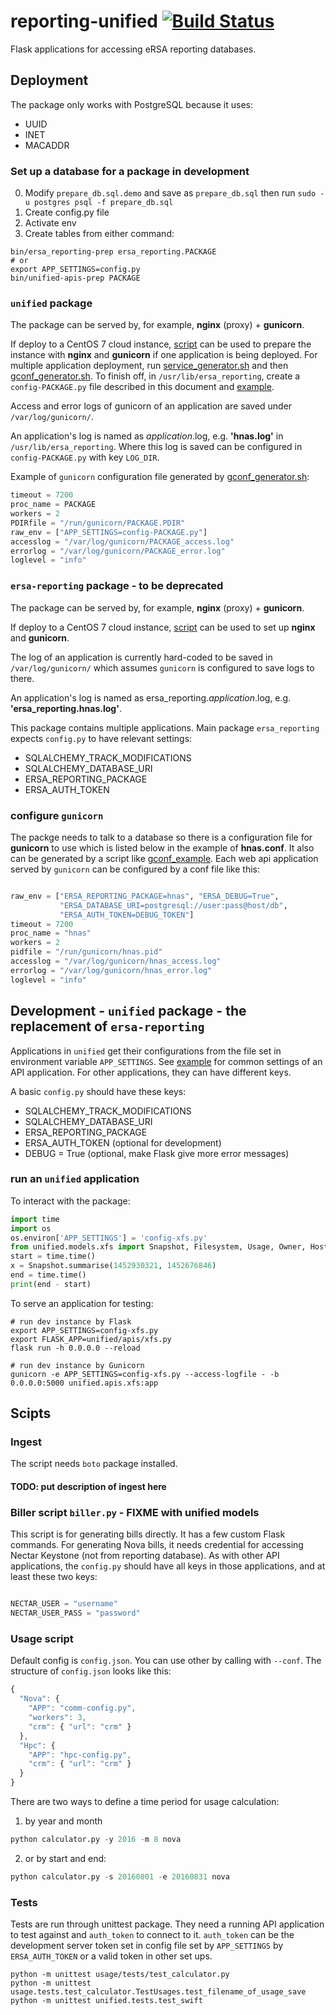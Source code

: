 # reporting-unified [![Build Status](https://travis-ci.org/eResearchSA/reporting-unified.svg)](https://travis-ci.org/eResearchSA/reporting-unified)
Flask applications for accessing eRSA reporting databases.

## Deployment

The package only works with PostgreSQL because it uses:

* UUID
* INET
* MACADDR

### Set up a database for a package in development

0. Modify `prepare_db.sql.demo` and save as `prepare_db.sql` then run `sudo -u postgres psql -f prepare_db.sql`
0. Create config.py file
0. Activate env
0. Create tables from either command:

  ```shell
  bin/ersa_reporting-prep ersa_reporting.PACKAGE
  # or
  export APP_SETTINGS=config.py
  bin/unified-apis-prep PACKAGE
  ```

### `unified` package

The package can be served by, for example, __nginx__ (proxy) + __gunicorn__.

If deploy to a CentOS 7 cloud instance, [script](bin/unified-centos7.sh)
can be used to prepare the instance with __nginx__ and __gunicorn__ if one
application is being deployed. For multiple application deployment, run
[service_generator.sh](bin/service_generator.sh) and then [gconf_generator.sh](bin/gconf_generator.sh).
To finish off, in `/usr/lib/ersa_reporting`, create a `config-PACKAGE.py`
file described in this document and [example](config.py.example).

Access and error logs of gunicorn of an application are saved under `/var/log/gunicorn/`.

An application's log is named as _application_.log, e.g. __'hnas.log'__ in
`/usr/lib/ersa_reporting`. Where this log is saved can be configured in
`config-PACKAGE.py` with key `LOG_DIR`.

Example of `gunicorn` configuration file generated by [gconf_generator.sh](bin/gconf_generator.sh):

```python
timeout = 7200
proc_name = PACKAGE
workers = 2
PDIRfile = "/run/gunicorn/PACKAGE.PDIR"
raw_env = ["APP_SETTINGS=config-PACKAGE.py"]
accesslog = "/var/log/gunicorn/PACKAGE_access.log"
errorlog = "/var/log/gunicorn/PACKAGE_error.log"
loglevel = "info"
```

### `ersa-reporting` package - to be deprecated

The package can be served by, for example, __nginx__ (proxy) + __gunicorn__.

If deploy to a CentOS 7 cloud instance, [script](centos7.sh) can be used to set up __nginx__ and __gunicorn__.

The log of an application is currently hard-coded to be saved in
`/var/log/gunicorn/` which assumes `gunicorn` is configured to save logs to there.

An application's log is named as ersa_reporting._application_.log, e.g. __'ersa_reporting.hnas.log'__.

This package contains multiple applications. Main package `ersa_reporting`
expects `config.py` to have relevant settings:
* SQLALCHEMY_TRACK_MODIFICATIONS
* SQLALCHEMY_DATABASE_URI
* ERSA_REPORTING_PACKAGE
* ERSA_AUTH_TOKEN

### configure `gunicorn`

The packge needs to talk to a database so there is a configuration file for __gunicorn__ to use
which is listed below in the example of __hnas.conf__. It also can be generated by a script like
[gconf_example](gconf_generator.sh.example). Each web api application served by `gunicorn` can be configured by a conf
file like this:

```python

raw_env = ["ERSA_REPORTING_PACKAGE=hnas", "ERSA_DEBUG=True",
           "ERSA_DATABASE_URI=postgresql://user:pass@host/db",
           "ERSA_AUTH_TOKEN=DEBUG_TOKEN"]
timeout = 7200
proc_name = "hnas"
workers = 2
pidfile = "/run/gunicorn/hnas.pid"
accesslog = "/var/log/gunicorn/hnas_access.log"
errorlog = "/var/log/gunicorn/hnas_error.log"
loglevel = "info"
```

## Development - `unified` package - the replacement of `ersa-reporting`

Applications in `unified` get their configurations from the file set
in environment variable `APP_SETTINGS`. See [example](config.py.example)
for common settings of an API application. For other applications, they
can have different keys.

A basic `config.py` should have these keys:
* SQLALCHEMY_TRACK_MODIFICATIONS
* SQLALCHEMY_DATABASE_URI
* ERSA_REPORTING_PACKAGE
* ERSA_AUTH_TOKEN (optional for development)
* DEBUG = True (optional, make Flask give more error messages)

### run an `unified` application
To interact with the package:

```python
import time
import os
os.environ['APP_SETTINGS'] = 'config-xfs.py'
from unified.models.xfs import Snapshot, Filesystem, Usage, Owner, Host
start = time.time()
x = Snapshot.summarise(1452930321, 1452676846)
end = time.time()
print(end - start)

```

To serve an application for testing:

```shell
# run dev instance by Flask
export APP_SETTINGS=config-xfs.py
export FLASK_APP=unified/apis/xfs.py
flask run -h 0.0.0.0 --reload

# run dev instance by Gunicorn
gunicorn -e APP_SETTINGS=config-xfs.py --access-logfile - -b 0.0.0.0:5000 unified.apis.xfs:app
```

## Scipts

### Ingest

The script needs `boto` package installed.

#### TODO: put description of ingest here

### Biller script `biller.py` - FIXME with unified models

This script is for generating bills directly. It has a few custom Flask
commands. For generating Nova bills, it needs credential for accessing
Nectar Keystone (not from reporting database). As with other API
applications, the `config.py` should have all keys in those applications,
and at least these two keys:

```python

NECTAR_USER = "username"
NECTAR_USER_PASS = "password"
```

### Usage script

Default config is `config.json`. You can use other by calling with `--conf`.
The structure of `config.json` looks like this:

```javascript
{
  "Nova": {
    "APP": "comm-config.py",
    "workers": 3,
    "crm": { "url": "crm" }
  },
  "Hpc": {
    "APP": "hpc-config.py",
    "crm": { "url": "crm" }
  }
}
```

There are two ways to define a time period for usage calculation:

1. by year and month
```python
python calculator.py -y 2016 -m 8 nova
```

2. or by start and end:
```python
python calculator.py -s 20160801 -e 20160831 nova
```

### Tests

Tests are run through unittest package. They need a running API application
to test against and `auth_token` to connect to it. `auth_token` can be the
development server token set in config file set by `APP_SETTINGS` by
`ERSA_AUTH_TOKEN` or a valid token in other set ups.


```
python -m unittest usage/tests/test_calculator.py
python -m unittest usage.tests.test_calculator.TestUsages.test_filename_of_usage_save
python -m unittest unified.tests.test_swift
```
